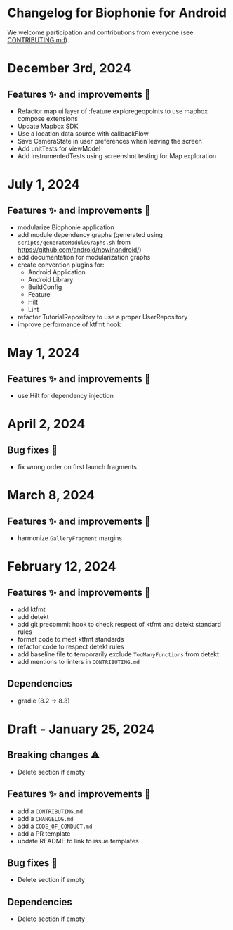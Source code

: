 # Changelog for Biophonie for Android

We welcome participation and contributions from everyone (see [CONTRIBUTING.md](https://github.com/DesignandHuman/biophonie/blob/master/CONTRIBUTING.md)).

# December 3rd, 2024

## Features ✨ and improvements 🏁
* Refactor map ui layer of :feature:exploregeopoints to use mapbox compose extensions
* Update Mapbox SDK
* Use a location data source with callbackFlow
* Save CameraState in user preferences when leaving the screen
* Add unitTests for viewModel
* Add instrumentedTests using screenshot testing for Map exploration

# July 1, 2024

## Features ✨ and improvements 🏁
* modularize Biophonie application
* add module dependency graphs (generated using `scripts/generateModuleGraphs.sh` from https://github.com/android/nowinandroid/)
* add documentation for modularization graphs
* create convention plugins for:
  * Android Application
  * Android Library
  * BuildConfig
  * Feature
  * Hilt
  * Lint
* refactor TutorialRepository to use a proper UserRepository
* improve performance of ktfmt hook

# May 1, 2024

## Features ✨ and improvements 🏁
* use Hilt for dependency injection

# April 2, 2024

## Bug fixes 🐞
* fix wrong order on first launch fragments

# March 8, 2024

## Features ✨ and improvements 🏁
* harmonize `GalleryFragment` margins

# February 12, 2024

## Features ✨ and improvements 🏁
* add ktfmt
* add detekt
* add git precommit hook to check respect of ktfmt and detekt standard rules
* format code to meet ktfmt standards
* refactor code to respect detekt rules
* add baseline file to temporarily exclude `TooManyFunctions` from detekt
* add mentions to linters in `CONTRIBUTING.md`

## Dependencies
* gradle (8.2 -> 8.3)

# Draft - January 25, 2024
## Breaking changes ⚠️
* Delete section if empty

## Features ✨ and improvements 🏁
* add a `CONTRIBUTING.md`
* add a `CHANGELOG.md`
* add a `CODE_OF_CONDUCT.md`
* add a PR template
* update README to link to issue templates

## Bug fixes 🐞
* Delete section if empty

## Dependencies
* Delete section if empty